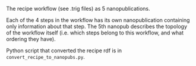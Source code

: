 The recipe workflow (see .trig files) as 5 nanopublications.

Each of the 4 steps in the workflow has its own nanopublication containing only information about that step.
The 5th nanopub describes the topology of the workflow itself (i.e. which steps belong to this workflow, and what ordering they have).

Python script that converted the recipe rdf is in ```convert_recipe_to_nanopubs.py```.
